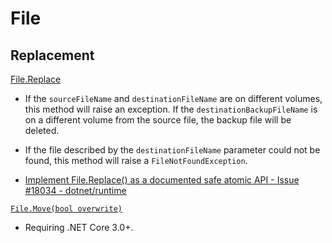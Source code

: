 # File
## Replacement
[File.Replace](https://learn.microsoft.com/en-us/dotnet/api/system.io.file.replace)
- If the `sourceFileName` and `destinationFileName` are on different volumes, this method will raise an exception. If the `destinationBackupFileName` is on a different volume from the source file, the backup file will be deleted.

- If the file described by the `destinationFileName` parameter could not be found, this method will raise a `FileNotFoundException`.

- [Implement File.Replace() as a documented safe atomic API - Issue #18034 - dotnet/runtime](https://github.com/dotnet/runtime/issues/18034)

[`File.Move(bool overwrite)`](https://learn.microsoft.com/en-us/dotnet/api/system.io.file.move#system-io-file-move(system-string-system-string-system-boolean))
- Requiring .NET Core 3.0+.